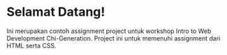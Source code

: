 # Selamat Datang!

Ini merupakan contoh assignment project untuk workshop Intro to Web Development Chi-Generation. Project ini untuk memenuhi assignment dari HTML serta CSS.
